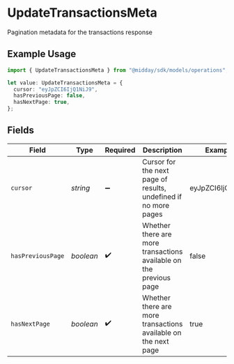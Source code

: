 # UpdateTransactionsMeta

Pagination metadata for the transactions response

## Example Usage

```typescript
import { UpdateTransactionsMeta } from "@midday/sdk/models/operations";

let value: UpdateTransactionsMeta = {
  cursor: "eyJpZCI6IjQ1NiJ9",
  hasPreviousPage: false,
  hasNextPage: true,
};
```

## Fields

| Field                                                              | Type                                                               | Required                                                           | Description                                                        | Example                                                            |
| ------------------------------------------------------------------ | ------------------------------------------------------------------ | ------------------------------------------------------------------ | ------------------------------------------------------------------ | ------------------------------------------------------------------ |
| `cursor`                                                           | *string*                                                           | :heavy_minus_sign:                                                 | Cursor for the next page of results, undefined if no more pages    | eyJpZCI6IjQ1NiJ9                                                   |
| `hasPreviousPage`                                                  | *boolean*                                                          | :heavy_check_mark:                                                 | Whether there are more transactions available on the previous page | false                                                              |
| `hasNextPage`                                                      | *boolean*                                                          | :heavy_check_mark:                                                 | Whether there are more transactions available on the next page     | true                                                               |